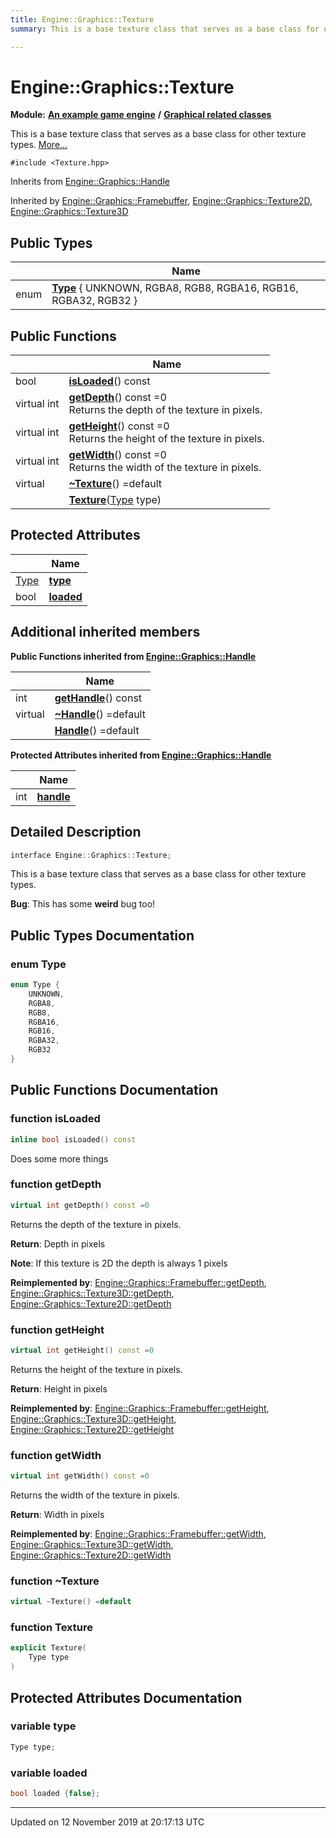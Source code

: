 ```yaml
---
title: Engine::Graphics::Texture
summary: This is a base texture class that serves as a base class for other texture types.  

---
```


# Engine::Graphics::Texture


**Module:** **[An example game engine](/Modules/group__Engine.md)** **/** **[Graphical related classes](/Modules/group__Graphics.md)**

This is a base texture class that serves as a base class for other texture types.  [More...](#detailed-description)


`#include <Texture.hpp>`


Inherits from [Engine::Graphics::Handle](/Classes/classEngine_1_1Graphics_1_1Handle.md)

Inherited by [Engine::Graphics::Framebuffer](/Classes/classEngine_1_1Graphics_1_1Framebuffer.md), [Engine::Graphics::Texture2D](/Classes/classEngine_1_1Graphics_1_1Texture2D.md), [Engine::Graphics::Texture3D](/Classes/classEngine_1_1Graphics_1_1Texture3D.md)




## Public Types

|                | Name           |
| -------------- | -------------- |
| enum | **[Type](/Classes/classEngine_1_1Graphics_1_1Texture.md#enum-type)** { UNKNOWN, RGBA8, RGB8, RGBA16, RGB16, RGBA32, RGB32 } |


## Public Functions

|                | Name           |
| -------------- | -------------- |
| bool | **[isLoaded](/Classes/classEngine_1_1Graphics_1_1Texture.md#function-isloaded)**() const  |
| virtual int | **[getDepth](/Classes/classEngine_1_1Graphics_1_1Texture.md#function-getdepth)**() const =0 <br>Returns the depth of the texture in pixels.  |
| virtual int | **[getHeight](/Classes/classEngine_1_1Graphics_1_1Texture.md#function-getheight)**() const =0 <br>Returns the height of the texture in pixels.  |
| virtual int | **[getWidth](/Classes/classEngine_1_1Graphics_1_1Texture.md#function-getwidth)**() const =0 <br>Returns the width of the texture in pixels.  |
| virtual  | **[~Texture](/Classes/classEngine_1_1Graphics_1_1Texture.md#function-~texture)**() =default  |
|  | **[Texture](/Classes/classEngine_1_1Graphics_1_1Texture.md#function-texture)**([Type](/Classes/classEngine_1_1Graphics_1_1Texture.md#enum-type) type)  |



## Protected Attributes

|                | Name           |
| -------------- | -------------- |
| [Type](/Classes/classEngine_1_1Graphics_1_1Texture.md#enum-type) | **[type](/Classes/classEngine_1_1Graphics_1_1Texture.md#variable-type)**  |
| bool | **[loaded](/Classes/classEngine_1_1Graphics_1_1Texture.md#variable-loaded)**  |



## Additional inherited members






**Public Functions inherited from [Engine::Graphics::Handle](/Classes/classEngine_1_1Graphics_1_1Handle.md)**

|                | Name           |
| -------------- | -------------- |
| int | **[getHandle](/Classes/classEngine_1_1Graphics_1_1Handle.md#function-gethandle)**() const  |
| virtual  | **[~Handle](/Classes/classEngine_1_1Graphics_1_1Handle.md#function-~handle)**() =default  |
|  | **[Handle](/Classes/classEngine_1_1Graphics_1_1Handle.md#function-handle)**() =default  |



**Protected Attributes inherited from [Engine::Graphics::Handle](/Classes/classEngine_1_1Graphics_1_1Handle.md)**

|                | Name           |
| -------------- | -------------- |
| int | **[handle](/Classes/classEngine_1_1Graphics_1_1Handle.md#variable-handle)**  |




## Detailed Description

```cpp
interface Engine::Graphics::Texture;
```

This is a base texture class that serves as a base class for other texture types. 












**Bug**: This has some **weird** bug too! 
















## Public Types Documentation

### enum Type

```cpp
enum Type {
    UNKNOWN,
    RGBA8,
    RGB8,
    RGBA16,
    RGB16,
    RGBA32,
    RGB32
}
```






























## Public Functions Documentation

### function isLoaded

```cpp
inline bool isLoaded() const
```



























Does some more things

### function getDepth

```cpp
virtual int getDepth() const =0
```

Returns the depth of the texture in pixels. 






**Return**: Depth in pixels 





**Note**: If this texture is 2D the depth is always 1 pixels 













**Reimplemented by**: [Engine::Graphics::Framebuffer::getDepth](/Classes/classEngine_1_1Graphics_1_1Framebuffer.md#function-getdepth), [Engine::Graphics::Texture3D::getDepth](/Classes/classEngine_1_1Graphics_1_1Texture3D.md#function-getdepth), [Engine::Graphics::Texture2D::getDepth](/Classes/classEngine_1_1Graphics_1_1Texture2D.md#function-getdepth)




### function getHeight

```cpp
virtual int getHeight() const =0
```

Returns the height of the texture in pixels. 






**Return**: Height in pixels 


















**Reimplemented by**: [Engine::Graphics::Framebuffer::getHeight](/Classes/classEngine_1_1Graphics_1_1Framebuffer.md#function-getheight), [Engine::Graphics::Texture3D::getHeight](/Classes/classEngine_1_1Graphics_1_1Texture3D.md#function-getheight), [Engine::Graphics::Texture2D::getHeight](/Classes/classEngine_1_1Graphics_1_1Texture2D.md#function-getheight)




### function getWidth

```cpp
virtual int getWidth() const =0
```

Returns the width of the texture in pixels. 






**Return**: Width in pixels 


















**Reimplemented by**: [Engine::Graphics::Framebuffer::getWidth](/Classes/classEngine_1_1Graphics_1_1Framebuffer.md#function-getwidth), [Engine::Graphics::Texture3D::getWidth](/Classes/classEngine_1_1Graphics_1_1Texture3D.md#function-getwidth), [Engine::Graphics::Texture2D::getWidth](/Classes/classEngine_1_1Graphics_1_1Texture2D.md#function-getwidth)




### function ~Texture

```cpp
virtual ~Texture() =default
```




























### function Texture

```cpp
explicit Texture(
    Type type
)
```































## Protected Attributes Documentation

### variable type

```cpp
Type type;
```




























### variable loaded

```cpp
bool loaded {false};
```































-------------------------------

Updated on 12 November 2019 at 20:17:13 UTC